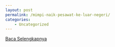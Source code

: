 ```yaml
---
layout: post
permalink: /mimpi-naik-pesawat-ke-luar-negeri/
categories:
    - Uncategorized
---
```


[Baca Selengkapnya](/09)
